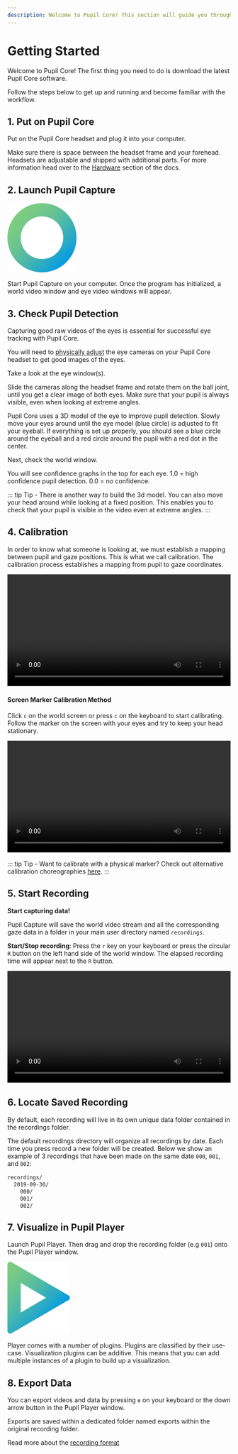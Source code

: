 ```yaml
---
description: Welcome to Pupil Core! This section will guide you through setup (software and hardware) in order for you to make your first recording with Pupil Core. 
---
```


# Getting Started
Welcome to Pupil Core! The first thing you need to do is download the latest Pupil Core software.

<!-- <DownloadLinks/> -->

Follow the steps below to get up and running and become familiar with the workflow.


## 1. Put on Pupil Core
Put on the Pupil Core headset and plug it into your computer.

Make sure there is space between the headset frame and your forehead. Headsets are adjustable and shipped with additional parts. For more information head over to the [Hardware](/core/hardware/ "Pupil Core hardware documentation") section of the docs.

## 2. Launch Pupil Capture

![Pupil Capture Icon](./pc.png)

Start Pupil Capture on your computer. Once the program has initialized, a world video window and eye video windows will appear.

## 3. Check Pupil Detection

Capturing good raw videos of the eyes is essential for successful eye tracking with Pupil Core.

You will need to [physically adjust](/core/hardware/#headset-adjustments "Pupil Core headset adjustments") the eye cameras on your Pupil Core headset to get good images of the eyes.

Take a look at the eye window(s).

Slide the cameras along the headset frame and rotate them on the ball joint, until you get a clear image of both eyes. Make sure that your pupil is always visible, even when looking at extreme angles.


<Youtube src="kjjPL7gLy7s"/>


Pupil Core uses a 3D model of the eye to improve pupil detection. Slowly move your eyes around until the eye model (blue circle) is adjusted to fit your eyeball. If everything is set up properly, you should see a blue circle around the eyeball and a red circle around the pupil with a red dot in the center.


<Youtube src="_1ZRgfLJ3hc"/>


Next, check the world window.

You will see confidence graphs in the top for each eye. 1.0 = high confidence pupil detection. 0.0 = no confidence.

::: tip
Tip - There is another way to build the 3d model. You can also move your head around while looking at a fixed position. This enables you to check that your pupil is visible in the video even at extreme angles.
:::

## 4. Calibration
In order to know what someone is looking at, we must establish a mapping between pupil and gaze positions. This is what we call calibration. The calibration process establishes a mapping from pupil to gaze coordinates.

<video width="100%" controls>
  <source src="./clb-hd.mp4" type="video/mp4">
</video>


#### Screen Marker Calibration Method
Click `c` on the world screen or press `c` on the keyboard to start calibrating.
Follow the marker on the screen with your eyes and try to keep your head stationary.

<video width="100%" controls>
  <source src="./clb-s.mp4" type="video/mp4">
</video>

::: tip
Tip - Want to calibrate with a physical marker? Check out alternative calibration choreographies <a href="https://docs.pupil-labs.com/core/software/pupil-capture/#calibration">here</a>.
:::

## 5. Start Recording

**Start capturing data!**

Pupil Capture will save the world video stream and all the corresponding gaze data in a folder in your main user directory named `recordings`.

**Start/Stop recording**: Press the `r` key on your keyboard or press the circular `R` button on the left hand side of the world window. The elapsed recording time will appear next to the `R` button.

<video width="100%" controls>
  <source src="./rec.mp4" type="video/mp4">
</video>

## 6. Locate Saved Recording

By default, each recording will live in its own unique data folder contained in the recordings folder.

The default recordings directory will organize all recordings by date. Each time you press record a new folder will be created. Below we show an example of 3 recordings that have been made on the same date `000`, `001`, and `002`:

```
recordings/
  2019-09-30/
    000/
    001/
    002/
```

## 7. Visualize in Pupil Player
Launch Pupil Player. Then drag and drop the recording folder (e.g `001`) onto the Pupil Player window.

![Pupil Player Icon](./pp.png)

Player comes with a number of plugins. Plugins are classified by their use-case. Visualization plugins can be additive. This means that you can add multiple instances of a plugin to build up a visualization.

## 8. Export Data
You can export videos and data by pressing `e` on your keyboard or the down arrow button in the Pupil Player window.

Exports are saved within a dedicated folder named exports within the original recording folder.

Read more about the [recording format](/core/software/recording-format/#pupil-core "Pupil Core recording format")
